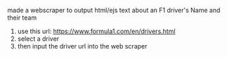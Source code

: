made a webscraper to output html/ejs text about an F1 driver's Name and their team
1) use this url: https://www.formula1.com/en/drivers.html 
2) select a driver
3) then input the driver url into the web scraper
